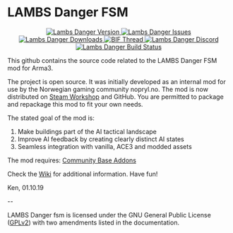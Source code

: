 # LAMBS Danger FSM
<p align="center">
    <a href="https://github.com/nk3nny/LambsDanger/releases/latest">
        <img src="https://img.shields.io/badge/Version-2.6.0-blue.svg?style=flat-square" alt="Lambs Danger Version">
    </a>
    <a href="https://github.com/nk3nny/LambsDanger/issues">
        <img src="https://img.shields.io/github/issues-raw/nk3nny/LambsDanger.svg?style=flat-square&label=Issues" alt="Lambs Danger Issues">
    </a>
    <a href="https://github.com/nk3nny/LambsDanger/releases">
        <img src="https://img.shields.io/github/downloads/nk3nny/LambsDanger/total.svg?style=flat-square&label=Downloads" alt="Lambs Danger Downloads">
    </a>
    <a href="https://forums.bohemia.net/forums/topic/225402-lambs-improved-dangerfsm/">
        <img src="https://img.shields.io/badge/BIF-Thread-lightgrey.svg?style=flat-square" alt="BIF Thread">
    </a>
    <a href="https://discord.gg/4q9pTKP">
        <img src="https://img.shields.io/discord/681656029758488619?color=%237289da&label=Discord&logo=discord&style=flat-square" alt="Lambs Danger Discord">
    </a>
    <a href="https://github.com/nk3nny/LambsDanger/actions?query=workflow%3AArma">
        <img src="https://img.shields.io/github/workflow/status/nk3nny/LambsDanger/main.yml?branch=master&logo=github&style=flat-square" alt="Lambs Danger Build Status">
    </a>
</p>

This github contains the source code related to the LAMBS Danger FSM mod for Arma3. 

The project is open source. It was initially developed as an internal mod for use by the Norwegian gaming community nopryl.no. The mod is now distributed on [Steam Workshop](https://steamcommunity.com/sharedfiles/filedetails/?id=1858075458) and GitHub. You are permitted to package and repackage this mod to fit your own needs. 

The stated goal of the mod is: 
1. Make buildings part of the AI tactical landscape
2. Improve AI feedback by creating clearly distinct AI states
3. Seamless integration with vanilla, ACE3 and modded assets

The mod requires: [Community Base Addons](https://github.com/CBATeam/CBA_A3)

Check the [Wiki](https://github.com/nk3nny/LambsDanger/wiki) for additional information. Have fun!

Ken, 
01.10.19

-- 

LAMBS Danger fsm is licensed under the GNU General Public License ([GPLv2](https://github.com/nk3nny/LambsDanger/blob/master/LICENSE)) with two amendments listed in the documentation. 
